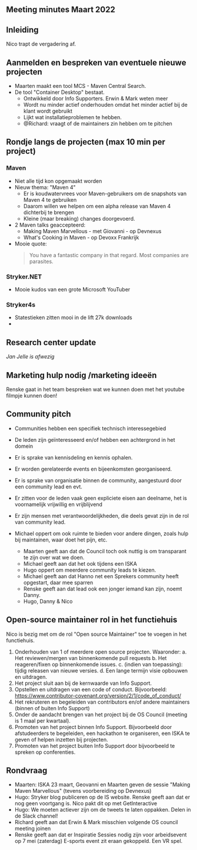 ## Meeting minutes Maart 2022

## Inleiding

Nico trapt de vergadering af.

## Aanmelden en bespreken van eventuele nieuwe projecten

- Maarten maakt een tool MCS - Maven Central Search.
- De tool "Container Desktop" bestaat.
  - Ontwikkeld door Info Supporters. Erwin & Mark weten meer
  - Wordt nu minder actief onderhouden omdat het minder actief bij de klant wordt gebruikt
  - Lijkt wat installatieproblemen te hebben.
  - @Richard: vraagt of de maintainers zin hebben om te pitchen

## Rondje langs de projecten (max 10 min per project)

### Maven
- Niet alle tijd kon opgemaakt worden
- Nieuw thema: "Maven 4"
    - Er is koudwatervrees voor Maven-gebruikers om de snapshots van Maven 4 te gebruiken
    - Daarom willen we helpen om een alpha release van Maven 4 dichterbij te brengen
    - Kleine (maar breaking) changes doorgevoerd.
- 2 Maven talks geaccepteerd:
    - Making Maven Marvellous - met Giovanni - op Devnexus
    - What's Cooking in Maven - op Devoxx Frankrijk
- Mooie quote: 
  > You have a fantastic company in that regard. Most companies are parasites.

### Stryker.NET

- Mooie kudos van een grote Microsoft YouTuber

### Stryker4s

- Statestieken zitten mooi in de lift 27k downloads
- 

## Research center update

_Jan Jelle is afwezig_

## Marketing hulp nodig /marketing ideeën

Renske gaat in het team bespreken wat we kunnen doen met het youtube filmpje kunnen doen!

## Community pitch

- Communities hebben een specifiek technisch interessegebied
- De leden zijn geïnteresseerd en/of hebben een achtergrond in het domein
- Er is sprake van kennisdeling en kennis ophalen.
- Er worden gerelateerde events en bijeenkomsten georganiseerd.
- Er is sprake van organisatie binnen de community, aangestuurd door een community lead en evt.
- Er zitten voor de leden vaak geen expliciete eisen aan deelname, het is voornamelijk vrijwillig en vrijblijvend
- Er zijn mensen met verantwoordelijkheden, die deels gevat zijn in de rol van community lead.

- Michael oppert om ook ruimte te bieden voor andere dingen, zoals hulp bij maintainen, waar doet het pijn, etc.
    - Maarten geeft aan dat de Council toch ook nuttig is om transparant te zijn over wat we doen.
    - Michael geeft aan dat het ook tijdens een ISKA
    - Hugo oppert om meerdere community leads te kiezen.
    - Michael geeft aan dat Hanno net een Sprekers community heeft opgestart, daar mee sparren
    - Renske geeft aan dat lead ook een jonger iemand kan zijn, noemt Danny.
    - Hugo, Danny & Nico 


## Open-source maintainer rol in het functiehuis

Nico is bezig met om de rol "Open source Maintainer" toe te voegen in het functiehuis.

1. Onderhouden van 1 of meerdere open source projecten. Waaronder:
   a. Het reviewen/mergen van binnenkomende pull requests
   b. Het reageren/fixen op binnenkomende issues.
   c. (indien van toepassing): tijdig releasen van nieuwe versies.
   d. Een lange termijn visie opbouwen en uitdragen.
2. Het project sluit aan bij de kernwaarde van Info Support.
3. Opstellen en uitdragen van een code of conduct. Bijvoorbeeld: https://www.contributor-covenant.org/version/2/1/code_of_conduct/
4. Het rekruteren en begeleiden van contributors en/of andere maintainers (binnen of buiten Info Support)
5. Onder de aandacht brengen van het project bij de OS Council (meeting is 1 maal per kwartaal).
6. Promoten van het project binnen Info Support. Bijvoorbeeld door afstudeerders te begeleiden, een hackathon te organiseren, een ISKA te geven of helpen inzetten bij projecten.
7. Promoten van het project buiten Info Support door bijvoorbeeld te spreken op conferenties.

## Rondvraag

- Maarten: ISKA 23 maart, Geovanni en Maarten geven de sessie "Making Maven Marvellous" (tevens voorbereiding op Devnexus)
- Hugo: Stryker blog publiceren op de IS website. Renske geeft aan dat er nog geen voortgang is. Nico pakt dit op met GetInteractive
- Hugo: We moeten actiever zijn om de tweets te laten oppakken. Delen in de Slack channel!
- Richard geeft aan dat Erwin & Mark misschien volgende OS council meeting joinen
- Renske geeft aan dat er Inspiratie Sessies nodig zijn voor arbeidsevent op 7 mei (zaterdag) E-sports event zit eraan gekoppeld. Een VR spel. 

